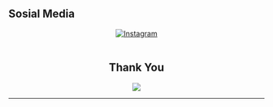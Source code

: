 <!DOCTYPE html>
<body>
    <p><img src="" align="center"></p>
  <h2>Sosial Media</h2>
  
  <div align="center">
  <a href="https://www.instagram.com/mbayupw_">
    <img src="https://img.shields.io/badge/-Instagram-e4405f?style=for-the-badge&logo=instagram&logoColor=white" alt="Instagram" />
  </a>
</div>
<br>
    <div>
        <h2 align="center">Thank You</h2>
        <div align="center">
            <img src="https://user-images.githubusercontent.com/107291554/218657999-1d735675-a913-4074-a6bd-2df5d8a4655d.gif">
        </div>
        <hr>
    </div>
</div>
</body>
